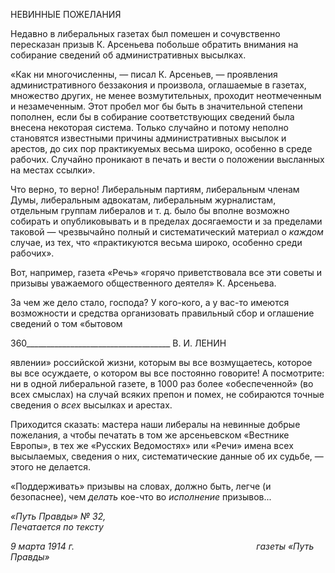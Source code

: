 НЕВИННЫЕ ПОЖЕЛАНИЯ

Недавно в либеральных газетах был помешен и сочувственно пересказан призыв К. Арсеньева побольше обратить внимания на собирание сведений об административных высылках.

«Как ни многочисленны, — писал К. Арсеньев, — проявления административного беззакония и про­извола, оглашаемые в газетах, множество других, не менее возмутительных, проходит неотмеченным и незамеченным. Этот пробел мог бы быть в значительной степени пополнен, если бы в собирание соот­ветствующих сведений была внесена некоторая система. Только случайно и потому неполно становятся известными причины административных высылок и арестов, до сих пор практикуемых весьма широко, особенно в среде рабочих. Случайно проникают в печать и вести о положении высланных на местах ссылки».

Что верно, то верно! Либеральным партиям, либеральным членам Думы, либераль­ным адвокатам, либеральным журналистам, отдельным группам либералов и т. д. было бы вполне возможно собирать и опубликовывать и в пределах досягаемости и за преде­лами таковой — чрезвычайно полный и систематический материал о _каждом_ случае, из тех, что «практикуются весьма широко, особенно среди рабочих».

Вот, например, газета «Речь» «горячо приветствовала все эти советы и призывы уважаемого общественного деятеля» К. Арсеньева.

За чем же дело стало, господа? У кого-кого, а у вас-то имеются возможности и сред­ства организовать правильный сбор и оглашение сведений о том «бытовом

  

360____________________________________ В. И. ЛЕНИН

явлении» российской жизни, которым вы все возмущаетесь, которое вы все осуждаете, о котором вы все постоянно говорите! А посмотрите: ни в одной либеральной газете, в 1000 раз более «обеспеченной» (во всех смыслах) на случай всяких препон и помех, не собираются точные сведения о _всех_ высылках и арестах.

Приходится сказать: мастера наши либералы на невинные добрые пожелания, а что­бы печатать в том же арсеньевском «Вестнике Европы», в тех же «Русских Ведомо­стях» или «Речи» имена всех высылаемых, сведения о них, систематические данные об их судьбе, — этого не делается.

«Поддерживать» призывы на словах, должно быть, легче (и безопаснее), чем _делать_ кое-что во _исполнение_ призывов...

_«Путь Правды» № 32,                                                                     Печатается по тексту_

_9 марта 1914 г.                                                                          газеты «Путь Правды»_